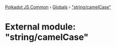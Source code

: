[Polkadot JS Common](../README.md) › [Globals](../globals.md) › ["string/camelCase"](_string_camelcase_.md)

# External module: "string/camelCase"



